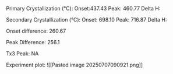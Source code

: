 Primary Crystallization (°C):
	Onset:437.43
	Peak: 460.77
	Delta H:
	
Secondary Crystallization  (°C):
	Onset: 698.10
	Peak: 716.87
	Delta H:
	
Onset difference: 260.67

Peak Difference: 256.1

Tx3 Peak: NA

Experiment plot:
![[Pasted image 20250707090921.png]]
